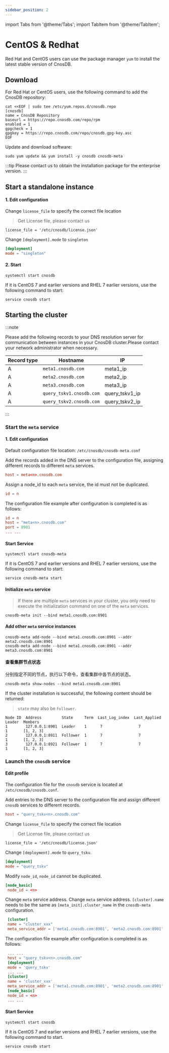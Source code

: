```yaml
---
sidebar_position: 2
---
```


import Tabs from '@theme/Tabs';
import TabItem from '@theme/TabItem';

# CentOS & Redhat

Red Hat and CentOS users can use the package manager `yum` to install the latest stable version of CnosDB.

## Download

<Tabs groupId="editions">
<TabItem value="Community" label="社区版">

For Red Hat or CentOS users, use the following command to add the CnosDB repository:

```shell
cat <<EOF | sudo tee /etc/yum.repos.d/cnosdb.repo
[cnosdb]
name = CnosDB Repository
baseurl = https://repo.cnosdb.com/repo/rpm
enabled = 1
gpgcheck = 1
gpgkey = https://repo.cnosdb.com/repo/cnosdb.gpg-key.asc
EOF
```

Update and download software:

```shell
sudo yum update && yum install -y cnosdb cnosdb-meta
```

</TabItem>

<TabItem value="Enterprise" label="企业版">

:::tip
Please contact us to obtain the installation package for the enterprise version.
:::

</TabItem>

</Tabs>

## Start a standalone instance

#### 1. Edit configuration

<Tabs groupId="editions">
<TabItem value="Community" label="社区版">

</TabItem>

<TabItem value="Enterprise" label="企业版">

Change `license_file` to specify the correct file location

> Get License file, please contact us

```shell
license_file = '/etc/cnosdb/license.json'
```

</TabItem>

</Tabs>

Change `[deployment].mode` to `singleton`

```toml
[deployment]
mode = "singleton"
```

#### 2. Start

```shell
systemctl start cnosdb
```

If it is CentOS 7 and earlier versions and RHEL 7 earlier versions, use the following command to start:

```shell
service cnosdb start
```

## Starting the cluster

:::note

Please add the following records to your DNS resolution server for communication between instances in your CnosDB cluster.Please contact your network administrator when necessary.

| Record type | Hostname                 | IP                                                       |
| ----------- | ------------------------ | -------------------------------------------------------- |
| A           | `meta1.cnosdb.com`       | meta1_ip                            |
| A           | `meta2.cnosdb.com`       | meta2_ip                            |
| A           | `meta3.cnosdb.com`       | meta3_ip                            |
| A           | `query_tskv1.cnosdb.com` | query_tskv1_ip |
| A           | `query_tskv2.cnosdb.com` | query_tskv2_ip |

:::

### Start the `meta` service

#### 1. Edit configuration

Default configuration file location: `/etc/cnosdb/cnosdb-meta.conf`

Add the records added in the DNS server to the configuration file, assigning different records to different `meta` services.

```toml
host = meta<n>.cnosdb.com
```

Assign a node_id to each `meta` service, the id must not be duplicated.

```toml
id = n
```

The configuration file example after configuration is completed is as follows:

```toml
id = n
host = "meta<n>.cnosdb.com"
port = 8901
... ...
```

#### Start Service

```shell
systemctl start cnosdb-meta
```

If it is CentOS 7 and earlier versions and RHEL 7 earlier versions, use the following command to start:

```shell
service cnosdb-meta start
```

#### Initialize `meta` service

> If there are multiple `meta` services in your cluster, you only need to execute the initialization command on one of the `meta` services.

```shell
cnosdb-meta init --bind meta1.cnosdb.com:8901
```

#### Add other `meta` service instances

```shell
cnosdb-meta add-node --bind meta1.cnosdb.com:8901 --addr meta2.cnosdb.com:8901
cnosdb-meta add-node --bind meta1.cnosdb.com:8901 --addr meta3.cnosdb.com:8901
```

#### 查看集群节点状态

分别指定不同的节点，执行以下命令，查看集群中各节点的状态。

```shell
cnosdb-meta show-nodes --bind meta1.cnosdb.com:8901 
```

If the cluster installation is successful, the following content should be returned:

> `state` may also be `Follower`.

```
Node ID  Address         State     Term  Last_Log_index  Last_Applied  Leader  Members
1        127.0.0.1:8901  Leader    1      7                7            1       [1, 2, 3]
2        127.0.0.1:8911  Follower  1      7                7            1       [1, 2, 3]
3        127.0.0.1:8921  Follower  1      7                7            1       [1, 2, 3]
```

### Launch the `cnosdb` service

#### Edit profile

The configuration file for the `cnosdb` service is located at `/etc/cnosdb/cnosdb.conf`.

Add entries to the DNS server to the configuration file and assign different `cnosdb` services to different records.

```toml
host = "query_tskv<n>.cnosdb.com"
```

<Tabs groupId="editions">
<TabItem value="Community" label="社区版">

</TabItem>

<TabItem value="Enterprise" label="企业版">

Change `license_file` to specify the correct file location

> Get License file, please contact us

```shell
license_file = '/etc/cnosdb/license.json'
```

</TabItem>

</Tabs>

Change `[deployment].mode` to `query_tskv`.

```toml
[deployment]
mode = "query_tskv"
```

Modify `node_id`, `node_id` cannot be duplicated.

```toml
[node_basic]
 node_id = <n>
```

Change `meta` service address.
Change `meta` service address.
`[cluster].name` needs to be the same as `[meta_init].cluster_name` in the `cnosdb-meta` configuration.

```toml
 [cluster]
 name = "cluster_xxx"
 meta_service_addr = ['meta1.cnosdb.com:8901', 'meta2.cnosdb.com:8901', 'meta3.cnosdb.com:8901']
```

The configuration file example after configuration is completed is as follows:

```toml
 ... ...
 host = "query_tskv<n>.cnosdb.com"
 [deployment]
 mode = 'query_tskv'
 ... ...
 [cluster]
 name = 'cluster_xxx'
 meta_service_addr = ['meta1.cnosdb.com:8901', 'meta2.cnosdb.com:8901', 'meta3.cnosdb.com:8901']
 [node_basic]
 node_id = <n>
 ... ...
```

#### Start Service

```shell
systemctl start cnosdb
```

If it is CentOS 7 and earlier versions and RHEL 7 earlier versions, use the following command to start.

```shell
service cnosdb start
```
